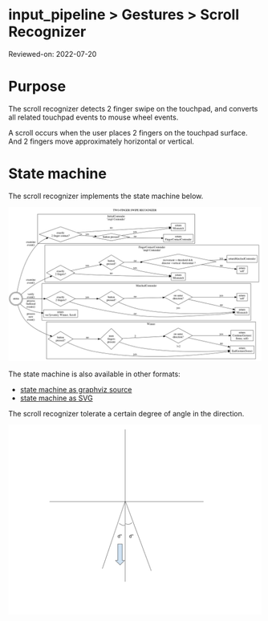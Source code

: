 # input_pipeline > Gestures > Scroll Recognizer

Reviewed-on: 2022-07-20

# Purpose

The scroll recognizer detects 2 finger swipe on the touchpad, and converts all related
touchpad events to mouse wheel events.

A scroll occurs when the user places 2 fingers on the touchpad surface. And 2 fingers move
approximately horizontal or vertical.

# State machine

The scroll recognizer implements the state machine below.

![recognizer state machine](scroll_state_machine.png)

The state machine is also available in other formats:

- [state machine as graphviz source](scroll_state_machine.dot)
- [state machine as SVG](scroll_state_machine.svg)

The scroll recognizer tolerate a certain degree of angle in the direction.

![direction tolerance](scroll_direction.png)
